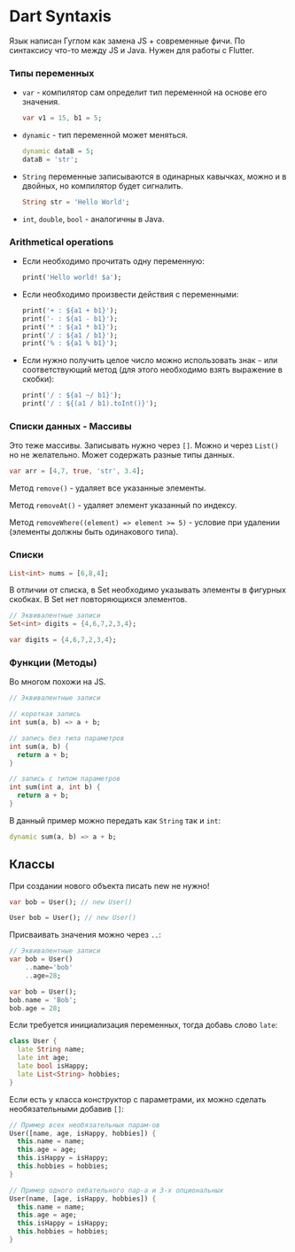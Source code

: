 # Dart Syntaxis
Язык написан Гуглом как замена JS + современные фичи. По синтаксису что-то между JS и Java.
Нужен для работы с Flutter.


### Типы переменных
* `var` - компилятор сам определит тип переменной на основе его значения.
    ```dart
    var v1 = 15, b1 = 5;
    ```
  
* `dynamic` - тип переменной может меняться.
    ```dart
    dynamic dataB = 5;
    dataB = 'str';
    ```

* `String` переменные записываются в одинарных кавычках, можно и в двойных, но компилятор будет сигналить.
    ```dart
    String str = 'Hello World';
    ```

* `int`, `double`, `bool` - аналогичны в Java.


### Arithmetical operations
* Если необходимо прочитать одну переменную:
    ```dart
    print('Hello world! $a');
    ```
* Если необходимо произвести действия с переменными:
    ```dart
    print('+ : ${a1 + b1}');
    print('- : ${a1 - b1}');
    print('* : ${a1 * b1}');
    print('/ : ${a1 / b1}');
    print('% : ${a1 % b1}');
    ```
* Если нужно получить целое число можно использовать знак `~` или соответствующий метод (для этого необходимо взять выражение в скобки):
    ```dart
    print('/ : ${a1 ~/ b1}');
    print('/ : ${(a1 / b1).toInt()}');
    ```

### Списки данных - Массивы
Это теже массивы. Записывать нужно через `[]`. Можно и через `List()` но не желательно.
Может содержать разные типы данных.
```dart
var arr = [4,7, true, 'str', 3.4];
```

Метод `remove()` - удаляет все указанные элементы.

Метод `removeAt()` - удаляет элемент указанный по индексу.

Метод `removeWhere((element) => element >= 5)` - условие при удалении (элементы должны быть одинакового типа).


### Списки
```dart
List<int> nums = [6,8,4];
```
В отличии от списка, в Set необходимо указывать элементы в фигурных скобках.
В Set нет повторяющихся элементов. 

```dart
// Эквивалентные записи
Set<int> digits = {4,6,7,2,3,4};

var digits = {4,6,7,2,3,4};
```

### Функции (Методы)
Во многом похожи на JS.

```dart
// Эквивалентные записи

// короткая запись
int sum(a, b) => a + b;

// запись без типа параметров
int sum(a, b) {
  return a + b;
}

// запись с типом параметров
int sum(int a, int b) {
  return a + b;
}
```

В данный пример можно передать как `String` так и `int`:
```dart
dynamic sum(a, b) => a + b;
```


## Классы
При создании нового объекта писать new не нужно!
```dart
var bob = User(); // new User()

User bob = User(); // new User()
```

Присваивать значения можно через `..`:
```dart
// Эквивалентные записи
var bob = User()
    ..name='bob'
    ..age=28;

var bob = User();
bob.name = 'Bob';
bob.age = 28;
```

Если требуется инициализация переменных, тогда добавь слово `late`:
```dart
class User {
  late String name;
  late int age;
  late bool isHappy;
  late List<String> hobbies;
}
```
Если есть у класса конструктор с параметрами, их можно сделать необязательными добавив `[]`:
```dart
// Пример всех необязательных парам-ов
User([name, age, isHappy, hobbies]) {
  this.name = name;
  this.age = age;
  this.isHappy = isHappy;
  this.hobbies = hobbies;
}

// Пример одного оябательного пар-а и 3-х опциональных
User(name, [age, isHappy, hobbies]) {
  this.name = name;
  this.age = age;
  this.isHappy = isHappy;
  this.hobbies = hobbies;
}
```


